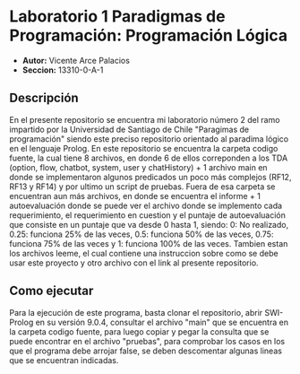 # Laboratorio 1 Paradigmas de Programación: Programación Lógica
* **Autor:** Vicente Arce Palacios
* **Seccion:** 13310-0-A-1

## Descripción
En el presente repositorio se encuentra mi laboratorio número 2 del ramo impartido por la Universidad de Santiago de Chile "Paragimas de programación" siendo este preciso repositorio orientado al paradima lógico en el lenguaje Prolog.
En este repositorio se encuentra la carpeta codigo fuente, la cual tiene 8 archivos, en donde 6 de ellos correponden a los TDA (option, flow, chatbot, system, user y chatHistory) + 1 archivo main en donde se implementaron algunos predicados un poco más complejos (RF12, RF13 y RF14) y por ultimo un script de pruebas. Fuera de esa carpeta se encuentran aun más archivos, en donde se encuentra el informe + 1 autoevaluación donde se puede ver el archivo donde se implemento cada requerimiento, el requerimiento en cuestion y el puntaje de autoevaluación que consiste en un puntaje que va desde 0 hasta 1, siendo: 0: No realizado, 0.25: funciona 25% de las veces, 0.5: funciona 50% de las veces, 0.75: funciona 75% de las veces y 1: funciona 100% de las veces. Tambien estan los archivos leeme, el cual contiene una instruccion sobre como se debe usar este proyecto y otro archivo con el link al presente repositorio.
## Como ejecutar
Para la ejecución de este programa, basta clonar el repositorio, abrir SWI-Prolog en su versión 9.0.4, consultar el archivo "main" que se encuentra en la carpeta codigo fuente, para luego copiar y pegar la consulta que se puede encontrar en el archivo "pruebas", para comprobar los casos en los que el programa debe arrojar false, se deben descomentar algunas lineas que se encuentran indicadas.
